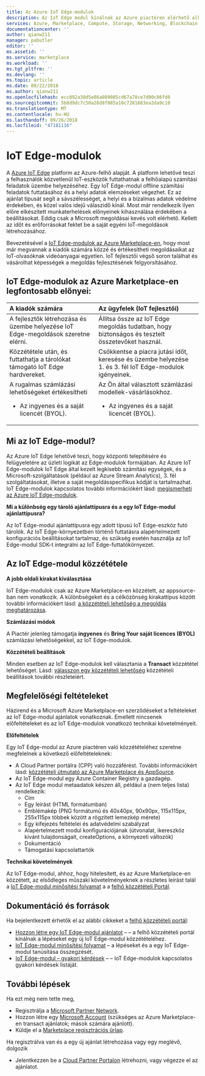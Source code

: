 ```yaml
---
title: Az Azure IoT Edge-modulok
description: Az IoT Edge modul kínálnak az Azure piactéren elérhető alkalmazás és szolgáltatás-közzétevők.
services: Azure, Marketplace, Compute, Storage, Networking, Blockchain, IoT Edge module offer
documentationcenter: ''
author: qianw211
manager: pabutler
editor: ''
ms.assetid: ''
ms.service: marketplace
ms.workload: ''
ms.tgt_pltfrm: ''
ms.devlang: ''
ms.topic: article
ms.date: 09/22/2018
ms.author: qianw211
ms.openlocfilehash: ecc892a38d5e86a089085cd67a78ce7d00c86fd8
ms.sourcegitcommit: 5b8d9dc7c50a26d8f085a10c7281683ea2da9c10
ms.translationtype: MT
ms.contentlocale: hu-HU
ms.lasthandoff: 09/26/2018
ms.locfileid: "47181116"
---
```

# <a name="iot-edge-modules"></a>IoT Edge-modulok

A [Azure IoT Edge](https://azure.microsoft.com/services/iot-edge/) platform az Azure-felhő alapját.  A platform lehetővé teszi a felhasználók közvetlenül IoT-eszközök futtathatnak a felhőalapú számítási feladatok üzembe helyezéséhez.  Egy IoT Edge-modul offline számítási feladatok futtatásához és a helyi adatok elemzéseket végezhet. Ez az ajánlat típusát segít a sávszélességet, a helyi és a bizalmas adatok védelme érdekében, és közel valós idejű válaszidő kínál.  Most már rendelkezik ilyen előre elkészített munkaterhelések előnyeinek kihasználása érdekében a beállításokat. Eddig csak a Microsoft megoldásai kevés volt elérhető.  Kellett az időt és erőforrásokat fektet be a saját egyéni IoT-megoldások létrehozásához.

Bevezetésével a [IoT Edge-modulok az Azure Marketplace-en](https://azuremarketplace.microsoft.com/marketplace/apps/category/internet-of-things?page=1), hogy most már megvannak a kiadók számára közzé és értékesítheti megoldásaikat az IoT-olvasóknak videóanyagai egyetlen. IoT fejlesztői végső soron találhat és vásárolhat képességek a megoldás fejlesztésének felgyorsításához.  

## <a name="key-benefits-of-iot-edge-modules-in-azure-marketplace"></a>IoT Edge-modulok az Azure Marketplace-en legfontosabb előnyei:

| **A kiadók számára**    | **Az ügyfelek (IoT fejlesztői)**  |
| :------------------- | :-------------------|
| A fejlesztők létrehozása és üzembe helyezése IoT Edge-megoldások szeretne elérni.  | Állítsa össze az IoT Edge megoldás tudatban, hogy biztonságos és tesztelt összetevőket használ. |
| Közzététele után, és futtathatja a tárolókat támogató IoT Edge hardvereket. | Csökkentse a piacra jutási időt, keresése és üzembe helyezése 1. és 3. fél IoT Edge-modulok igényeinek. |
| A rugalmas számlázási lehetőségeket értékesítheti <ul> <li> Az ingyenes és a saját licencét (BYOL). </li> </ul> | Az Ön által választott számlázási modellek-vásárlásokhoz. <ul> <li> Az ingyenes és a saját licencét (BYOL). </li> </ul> |

## <a name="what-is-an-iot-edge-module"></a>Mi az IoT Edge-modul?

Az Azure IoT Edge lehetővé teszi, hogy központi telepítésére és felügyeletére az üzleti logikát az Edge-modulok formájában. Az Azure IoT Edge-modulok IoT Edge által kezelt legkisebb számítási egységek, és a Microsoft-szolgáltatások (például az Azure Stream Analytics), 3. fél szolgáltatásokat, illetve a saját megoldásspecifikus kódját is tartalmazhat. IoT Edge-modulok kapcsolatos további információkért lásd: [megismerheti az Azure IoT Edge-modulok](https://docs.microsoft.com/azure/iot-edge/iot-edge-modules).

**Mi a különbség egy tároló ajánlattípusra és a egy IoT Edge-modul ajánlattípusra?**

Az IoT Edge-modul ajánlattípusra egy adott típusú IoT Edge-eszköz futó tárolók. Az IoT Edge-környezetben történő futtatásra alapértelmezett konfigurációs beállításokat tartalmaz, és szükség esetén használja az IoT Edge-modul SDK-t integrálni az IoT Edge-futtatókörnyezet.

## <a name="publishing-your-iot-edge-module"></a>Az IoT Edge-modul közzététele

**A jobb oldali kirakat kiválasztása**

IoT Edge-modulok csak az Azure Marketplace-en közzétett, az appsource-ban nem vonatkozik.  A különbségeket és a célközönség kirakattípus között további információkért lásd: [a közzétételi lehetőség a megoldás meghatározása](https://docs.microsoft.com/azure/marketplace/determine-your-listing-type).
 
**Számlázási módok**

A Piactér jelenleg támogatja **ingyenes** és **Bring Your saját licences (BYOL)** számlázási lehetőségekkel, az IoT Edge-modulok.
 
**Közzétételi beállítások**

Minden esetben az IoT Edge-modulok kell választania a **Transact** közzététel lehetőséget.  Lásd: [válasszon egy közzétételi lehetőség](https://docs.microsoft.com/azure/marketplace/determine-your-listing-type) közzétételi beállítások további részleteiért.  

## <a name="eligibility-criteria"></a>Megfelelőségi feltételeket

Házirend és a Microsoft Azure Marketplace-en szerződéseket a feltételeket az IoT Edge-modul ajánlatok vonatkoznak.  Emellett nincsenek előfeltételeket és az IoT Edge-modulok vonatkozó technikai követelményeit.  

**Előfeltételek**

Egy IoT Edge-modul az Azure piactéren való közzétételéhez szeretne megfelelnek a következő előfeltételeknek:

- A Cloud Partner portálra (CPP) való hozzáférést. További információkért lásd: [közzétételi útmutató az Azure Marketplace és AppSource](https://docs.microsoft.com/azure/marketplace/marketplace-publishers-guide).
- Az IoT Edge-modul egy Azure Container Registry a gazdagép. 
- Az IoT Edge modul metaadatok készen áll, például a (nem teljes lista) rendelkezik: 
    - Cím
    - Egy leírást (HTML formátumban)
    - Emblémakép (PNG formátumú és 40x40px, 90x90px, 115x115px, 255x115px többek között a rögzített lemezkép mérete)
    - Egy kifejezés feltételei és adatvédelmi szabályzat
    - Alapértelmezett modul konfigurációjának (útvonalat, ikereszköz kívánt tulajdonságait, createOptions, a környezeti változók)
    - Dokumentáció
    - Támogatási kapcsolattartók

**Technikai követelmények**

Az IoT Edge-modul, ahhoz, hogy hitelesített, és az Azure Marketplace-en közzétett, az elsődleges műszaki követelményeknek a részletes leírást talál a [IoT Edge-modul minősítési folyamat](https://cloudpartner.azure.com/#documentation/iot-edge-module-certification-process) a a [felhő közzétételi Portál](https://cloudpartner.azure.com/).  

## <a name="documentation-and-resources"></a>Dokumentáció és források

Ha bejelentkezett érhetők el az alábbi cikkeket a [felhő közzétételi portál](https://cloudpartner.azure.com/):

- [Hozzon létre egy IoT Edge-modul ajánlatot](https://cloudpartner.azure.com/#documentation/create-iot-edge-module-offer) – – a felhő közzétételi portál kínálnak a lépéseket egy új IoT Edge-modul közzétételéhez.
- [IoT Edge-modul minősítési folyamat](https://cloudpartner.azure.com/#documentation/iot-edge-module-certification-process) – a lépéseket és a egy IoT Edge-modul tanúsítása összegzését.
- [IoT Edge-modul – gyakori kérdések](https://cloudpartner.azure.com/#documentation/iot-edge-module-faq) – – IoT Edge-modulok kapcsolatos gyakori kérdések listáját.

## <a name="next-steps"></a>További lépések

Ha ezt még nem tette meg,

- Regisztrálja a [Microsoft Partner Network](https://partner.microsoft.com/membership).
- Hozzon létre egy [Microsoft Account](https://account.microsoft.com/account/) (szükséges az Azure Marketplace-en transact ajánlatok; mások számára ajánlott).
- Küldje el a [Marketplace regisztrációs űrlap](https://azuremarketplace.microsoft.com/sell/signup).

Ha regisztrálva van és a egy új ajánlat létrehozása vagy egy meglévő, dolgozik

- Jelentkezzen be a [Cloud Partner Portalon](https://cloudpartner.azure.com/) létrehozni, vagy végezze el az ajánlatot.

